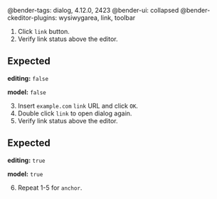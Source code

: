 @bender-tags: dialog, 4.12.0, 2423
@bender-ui: collapsed
@bender-ckeditor-plugins: wysiwygarea, link, toolbar

1. Click `link` button.
2. Verify link status above the editor.

## Expected

**editing:** `false`

**model:** `false`


3. Insert `example.com` `link` URL and click `OK`.
4. Double click `link` to open dialog again.
5. Verify link status above the editor.

## Expected

**editing:** `true`

**model:** `true`

6. Repeat 1-5 for `anchor`.
